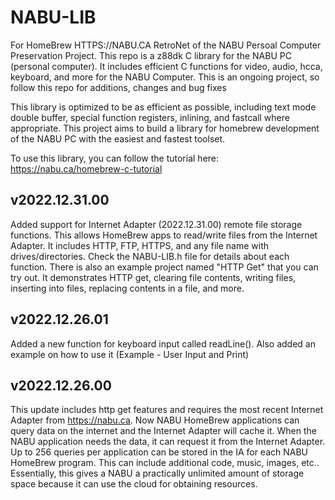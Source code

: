 # NABU-LIB

For HomeBrew HTTPS://NABU.CA RetroNet of the NABU Persoal Computer Preservation Project. This repo is a z88dk C library for the NABU PC (personal computer). It includes efficient C functions for video, audio, hcca, keyboard, and more for the NABU Computer. This is an ongoing project, so follow this repo for additions, changes and bug fixes

This library is optimized to be as efficient as possible, including text mode double buffer, special function registers, inlining, and fastcall where appropriate. This project aims to build a library for homebrew development of the NABU PC with the easiest and fastest toolset. 

To use this library, you can follow the tutorial here: https://nabu.ca/homebrew-c-tutorial

## v2022.12.31.00
Added support for Internet Adapter (2022.12.31.00) remote file storage functions. This allows HomeBrew apps to read/write files from the Internet Adapter. It includes HTTP, FTP, HTTPS, and any file name with drives/directories. Check the NABU-LIB.h file for details about each function. There is also an example project named "HTTP Get" that you can try out. It demonstrates HTTP get, clearing file contents, writing files, inserting into files, replacing contents in a file, and more. 

## v2022.12.26.01
Added a new function for keyboard input called readLine(). Also added an example on how to use it (Example - User Input and Print)

## v2022.12.26.00

This update includes http get features and requires the most recent Internet Adapter from https://nabu.ca. Now NABU HomeBrew applications can query data on the internet and the Internet Adapter will cache it. When the NABU application needs the data, it can request it from the Internet Adapter. Up to 256 queries per application can be stored in the IA for each NABU HomeBrew program. This can include additional code, music, images, etc.. Essentially, this gives a NABU a practically unlimited amount of storage space because it can use the cloud for obtaining resources. 
